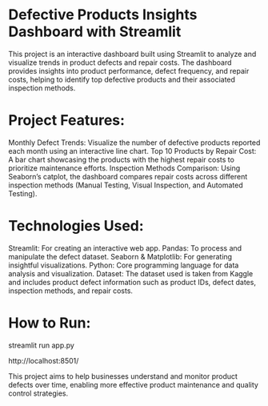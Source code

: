 # Defective Products Insights Dashboard with Streamlit
This project is an interactive dashboard built using Streamlit to analyze and visualize trends in product defects and repair costs. The dashboard provides insights into product performance, defect frequency, and repair costs, helping to identify top defective products and their associated inspection methods.

# Project Features:
Monthly Defect Trends: Visualize the number of defective products reported each month using an interactive line chart.
Top 10 Products by Repair Cost: A bar chart showcasing the products with the highest repair costs to prioritize maintenance efforts.
Inspection Methods Comparison: Using Seaborn’s catplot, the dashboard compares repair costs across different inspection methods (Manual Testing, Visual Inspection, and Automated Testing).

# Technologies Used:
Streamlit: For creating an interactive web app.
Pandas: To process and manipulate the defect dataset.
Seaborn & Matplotlib: For generating insightful visualizations.
Python: Core programming language for data analysis and visualization.
Dataset: The dataset used is taken from Kaggle and includes product defect information such as product IDs, defect dates, inspection methods, and repair costs.

# How to Run:
streamlit run app.py

http://localhost:8501/

This project aims to help businesses understand and monitor product defects over time, enabling more effective product maintenance and quality control strategies.

